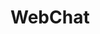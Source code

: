 # WebChat


<!-- ------------- -->
<!-- to do -->

<!-- 1. One user is to be displayed when app is starting
2. incoperate image sending
3. incoperate voice sending
4. incoperate voice calling
5. search feature 
6.



-->